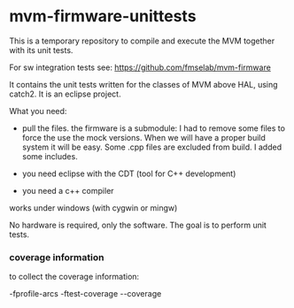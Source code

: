 # mvm-firmware-unittests

This is a temporary repository to compile and execute the MVM together with its unit tests.

For sw integration tests see: https://github.com/fmselab/mvm-firmware 

It contains the unit tests written for the classes of MVM above HAL, using catch2.  It is an eclipse project.
 
What you  need:

* pull the files. the firmware is a submodule: I had to remove some files to force the use the mock versions. 
When we will have a proper build system it will be easy. Some .cpp files are excluded from build. I added some includes.


* you need eclipse with the CDT (tool for C++ development) 

* you need a c++ compiler


works under windows (with cygwin or  mingw) 

No hardware is required, only the  software. The goal is to perform unit tests.

### coverage information

to collect the coverage information:

-fprofile-arcs -ftest-coverage --coverage  
